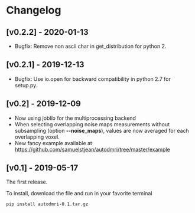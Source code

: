 # Changelog

## [v0.2.2] -  2020-01-13

- Bugfix: Remove non ascii char in get_distribution for python 2.

## [v0.2.1] -  2019-12-13

- Bugfix: Use io.open for backward compatibility in python 2.7 for setup.py.

## [v0.2] -  2019-12-09

- Now using joblib for the multiprocessing backend
- When selecting overlapping noise maps measurements without subsampling (option **--noise_maps**), values are now averaged for each overlapping voxel.
- New fancy example available at https://github.com/samuelstjean/autodmri/tree/master/example


## [v0.1] - 2019-05-17

The first release.

To install, download the file and run in your favorite terminal

~~~bash
pip install autodmri-0.1.tar.gz
~~~
